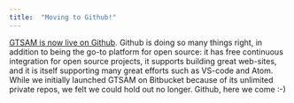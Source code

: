 ```yaml
---
title:  "Moving to Github!"
---
```


[GTSAM is now live on Github](https://github.com/borglab/gtsam). Github is doing so many things right, in addition to being the go-to platform for open source: it has free continuous integration for open source projects, it supports building great web-sites, and it is itself supporting many great efforts such as VS-code and Atom. While we initially launched GTSAM on Bitbucket because of its unlimited private repos, we felt we could hold out no longer. Github, here we come :-)